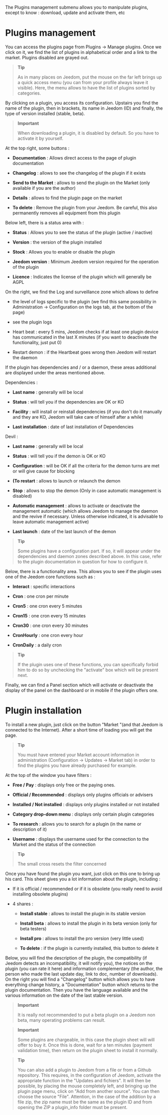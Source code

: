 The Plugins management submenu allows you to manipulate plugins, except
to know : download, update and activate them, etc

Plugins management 
===================

You can access the plugins page from Plugins → Manage
plugins. Once we click on it, we find the list of
plugins in alphabetical order and a link to the market. Plugins
disabled are grayed out.

> **Tip**
>
> As in many places on Jeedom, put the mouse on the far left
> brings up a quick access menu (you can
> from your profile always leave it visible). Here, the menu
> allows to have the list of plugins sorted by categories.

By clicking on a plugin, you access its configuration. Upstairs you
find the name of the plugin, then in brackets, its name in Jeedom
(ID) and finally, the type of version installed (stable, beta).

> **Important**
>
> When downloading a plugin, it is disabled by default.
> So you have to activate it by yourself.

At the top right, some buttons :

-   **Documentation** : Allows direct access to the page of
    plugin documentation

-   **Changelog** : allows to see the changelog of the plugin if it exists

-   **Send to the Market** : allows to send the plugin on the Market
    (only available if you are the author)

-   **Details** : allows to find the plugin page on the market

-   **To delete** : Remove the plugin from your Jeedom. Be careful, this
    also permanently removes all equipment from this plugin

Below left, there is a status area with :

-   **Status** : Allows you to see the status of the plugin (active / inactive)

-   **Version** : the version of the plugin installed

-   **Stock** : Allows you to enable or disable the plugin

-   **Jeedom version** : Minimum Jeedom version required
    for the operation of the plugin

-   **Licence** : Indicates the license of the plugin which will generally be
    AGPL

On the right, we find the Log and surveillance zone which allows to define 

-   the level of logs specific to the plugin (we find this same possibility in
Administration → Configuration on the logs tab, at the bottom of the page)

-   see the plugin logs

-   Heart beat : every 5 mins, Jeedom checks if at least one plugin device has communicated in the last X minutes (if you want to deactivate the functionality, just put 0)

-   Restart demon : if the Heartbeat goes wrong then Jeedom will restart the daemon

If the plugin has dependencies and / or a daemon, these areas
additional are displayed under the areas mentioned above.

Dependencies :

-   **Last name** : generally will be local

-   **Status** : will tell you if the dependencies are OK or KO

-   **Facility** : will install or reinstall
    dependencies (if you don&#39;t do it manually and they are
    KO, Jeedom will take care of himself after a while)

-   **Last installation** : date of last installation of
    Dependencies

Devil :

-   **Last name** : generally will be local

-   **Status** : will tell you if the demon is OK or KO

-   **Configuration** : will be OK if all the criteria for the demon
    turns are met or will give cause for blocking

-   **(To restart** : allows to launch or relaunch the demon

-   **Stop** : allows to stop the demon (Only in case
    automatic management is disabled)

-   **Automatic management** : allows to activate or deactivate the management
    automatic (which allows Jeedom to manage the daemon and the
    revive if necessary. Unless otherwise indicated, it is advisable to
    leave automatic management active)

-   **Last launch** : date of the last launch of the demon

> **Tip**
>
> Some plugins have a configuration part. If so, it
> will appear under the dependencies and daemon zones described above.
> In this case, refer to the plugin documentation in
> question for how to configure it.

Below, there is a functionality area. This allows you to see
if the plugin uses one of the Jeedom core functions such as :

-   **Interact** : specific interactions

-   **Cron** : one cron per minute

-   **Cron5** : one cron every 5 minutes

-   **Cron15** : one cron every 15 minutes

-   **Cron30** : one cron every 30 minutes

-   **CronHourly** : one cron every hour

-   **CronDaily** : a daily cron

> **Tip**
>
> If the plugin uses one of these functions, you can specifically
> forbid him to do so by unchecking the &quot;activate&quot; box which will be
> present next.

Finally, we can find a Panel section which will activate or
deactivate the display of the panel on the dashboard or in mobile if the
plugin offers one.

Plugin installation 
========================

To install a new plugin, just click on the button
"Market "(and that Jeedom is connected to the Internet). After a short time of
loading you will get the page.

> **Tip**
>
> You must have entered your Market account information in
> administration (Configuration → Updates → Market tab) in order to
> find the plugins you have already purchased for example.

At the top of the window you have filters :

-   **Free / Pay** : displays only free or
    the paying ones.

-   **Official / Recommended** : displays only plugins
    officials or advisers

-   **Installed / Not installed** : displays only plugins
    installed or not installed

-   **Category drop-down menu** : displays only
    certain plugin categories

-   **To research** : allows you to search for a plugin (in the name or
    description of it)

-   **Username** : displays the username used for the
    connection to the Market and the status of the connection

> **Tip**
>
> The small cross resets the filter concerned

Once you have found the plugin you want, just click on
this one to bring up his card. This sheet gives you a lot
information about the plugin, including :

-   If it is official / recommended or if it is obsolete (you really need to
    avoid installing obsolete plugins)

-   4 shares :

    -   **Install stable** : allows to install the plugin in its
        stable version

    -   **Install beta** : allows to install the plugin in its
        beta version (only for beta testers)

    -   **Install pro** : allows to install the pro version (very
        little used)

    -   **To delete** : if the plugin is currently installed, this
        button to delete it

Below, you will find the description of the plugin, the compatibility
(if Jeedom detects an incompatibility, it will notify you), the notices
on the plugin (you can rate it here) and information
complementary (the author, the person who made the last update
day, link to doc, number of downloads). On the right
you will find a &quot;Changelog&quot; button which allows you to have everything
change history, a &quot;Documentation&quot; button which returns
to the plugin documentation. Then you have the language available
and the various information on the date of the last stable version.

> **Important**
>
> It is really not recommended to put a beta plugin on a
> Jeedom non beta, many operating problems can
> result.

> **Important**
>
> Some plugins are chargeable, in this case the plugin sheet will
> will offer to buy it. Once this is done, wait for a
> ten minutes (payment validation time), then return
> on the plugin sheet to install it normally.

> **Tip**
>
> You can also add a plugin to Jeedom from a file or
> from a Github repository. This requires, in the configuration of
> Jeedom, activate the appropriate function in the &quot;Updates and
> fichiers". It will then be possible, by placing the mouse completely
> left, and bringing up the plugin page menu, click
> on "Add from another source". You can then choose the
> source "File". Attention, in the case of the addition by a file
> zip, the zip name must be the same as the plugin ID and from
> opening the ZIP a plugin\_info folder must be present.

